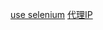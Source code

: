 [use selenium](http://www.santostang.com/2018/07/15/4-3-%E9%80%9A%E8%BF%87selenium-%E6%A8%A1%E6%8B%9F%E6%B5%8F%E8%A7%88%E5%99%A8%E6%8A%93%E5%8F%96/)
[代理IP](https://www.xicidaili.com/wt/)
